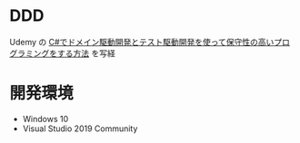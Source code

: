 # DDD

Udemy の [C#でドメイン駆動開発とテスト駆動開発を使って保守性の高いプログラミングをする方法](https://www.udemy.com/course/domain-1/) を写経

# 開発環境

- Windows 10
- Visual Studio 2019 Community

